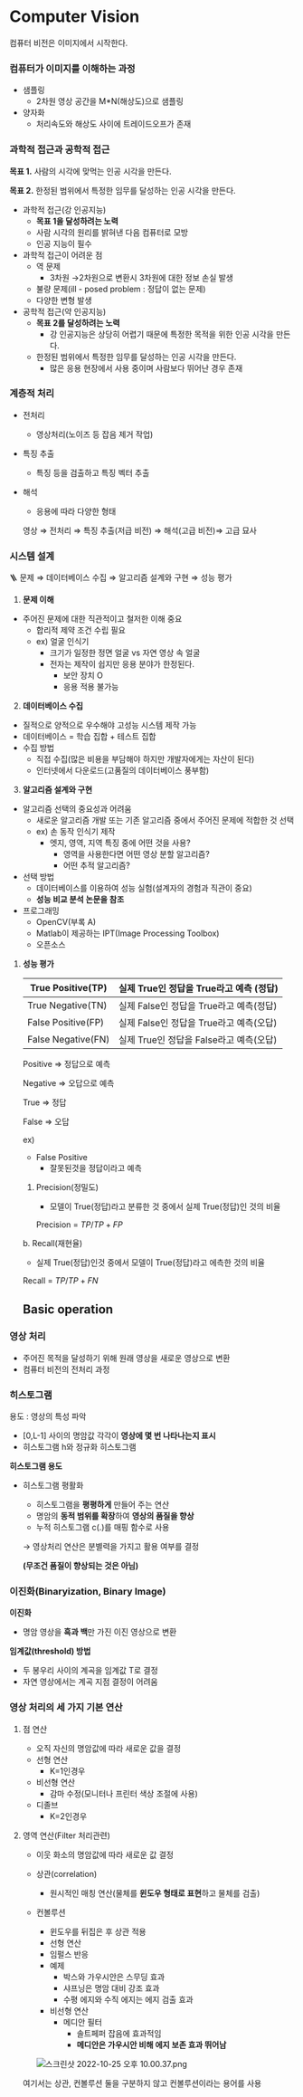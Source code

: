 # Computer Vision

컴퓨터 비전은 이미지에서 시작한다.

### **컴퓨터가 이미지를 이해하는 과정**

- 샘플링
    - 2차원 영상 공간을 M*N(해상도)으로 샘플링
- 양자화
    - 처리속도와 해상도 사이에 트레이드오프가 존재
    

### **과학적 접근과 공학적 접근**

**목표 1.** 사람의 시각에 맞먹는 인공 시각을 만든다.

**목표 2.** 한정된 범위에서 특정한 임무를 달성하는 인공 시각을 만든다.

- 과학적 접근(강 인공지능)
    - **목표 1을 달성하려는 노력**
    - 사람 시각의 원리를 밝혀낸 다음 컴퓨터로 모방
    - 인공 지능이 필수
- 과학적 접근이 어려운 점
    - 역 문제
        - 3차원 →2차원으로 변환시 3차원에 대한 정보 손실 발생
    - 불량 문제(ill - posed problem : 정답이 없는 문제)
    - 다양한 변형 발생
- 공학적 접근(약 인공지능)
    - **목표 2를 달성하려는 노력**
        - 강 인공지능은 상당히 어렵기 때문에 특정한 목적을 위한 인공 시각을 만든다.
    - 한정된 범위에서 특정한 임무를 달성하는 인공 시각을 만든다.
        - 많은 응용 현장에서 사용 중이며 사람보다 뛰어난 경우 존재

### 계층적 처리

- 전처리
    - 영상처리(노이즈 등 잡음 제거 작업)
- 특징 추출
    - 특징 등을 검출하고 특징 벡터 추출
- 해석
    - 응용에 따라 다양한 형태
    
    영상 ⇒ 전처리 ⇒ 특징 추출(저급 비전) ⇒ 해석(고급 비전)⇒ 고급 묘사

### 시스템 설계

<aside>
🪜 문제 ⇒ 데이터베이스 수집 ⇒ 알고리즘 설계와 구현 ⇒ 성능 평가

</aside>

1. **문제 이해**
- 주어진 문제에 대한 직관적이고 철저한 이해 중요
    - 합리적 제약 조건 수립 필요
    - ex) 얼굴 인식기
        - 크기가 일정한 정면 얼굴 vs 자연 영상 속 얼굴
        - 전자는 제작이 쉽지만 응용 분야가 한정된다.
            - 보안 장치 O
            - 응용 적용 불가능
2. **데이터베이스 수집**
- 질적으로 양적으로 우수해야 고성능 시스템 제작 가능
- 데이터베이스 = 학습 집합 + 테스트 집합
- 수집 방법
    - 직접 수집(많은 비용을 부담해야 하지만 개발자에게는 자산이 된다)
    - 인터넷에서 다운로드(고품질의 데이터베이스 풍부함)

3. **알고리즘 설계와 구현**

- 알고리즘 선택의 중요성과 어려움
    - 새로운 알고리즘 개발 또는 기존 알고리즘 중에서 주어진 문제에 적합한 것 선택
    - ex) 손 동작 인식기 제작
        - 엣지, 영역, 지역 특징 중에 어떤 것을 사용?
            - 영역을 사용한다면 어떤 영상 분할 알고리즘?
            - 어떤 추적 알고리즘?
- 선택 방법
    - 데이터베이스를 이용하여 성능 실험(설계자의 경험과 직관이 중요)
    - **성능 비교 분석 논문을 참조**
- 프로그래밍
    - OpenCV(부록 A)
    - Matlab이 제공하는 IPT(Image Processing Toolbox)
    - 오픈소스
1. **성능 평가**
    
    
    | True Positive(TP) | 실제 True인 정답을 True라고 예측 (정답) |
    | --- | --- |
    | True Negative(TN) | 실제 False인 정답을 True라고 예측(정답) |
    | False Positive(FP) | 실제 False인 정답을 True라고 예측(오답) |
    | False Negative(FN) | 실제 True인 정답을 False라고 예측(오답) |
    
    Positive ⇒ 정답으로 예측
    
    Negative ⇒ 오답으로 예측
    
    True ⇒ 정답
    
    False ⇒ 오답
    
    ex) 
    
    - False Positive
        - 잘못된것을 정답이라고 예측
    
    1. Precision(정밀도)
        - 모델이 True(정답)라고 분류한 것 중에서 실제 True(정답)인 것의 비율
        
        Precision = $TP / TP+FP$
        
    
    b.  Recall(재현율)
    
    - 실제 True(정답)인것 중에서 모델이 True(정답)라고 에측한 것의 비율
    
    Recall =  $TP/ TP + FN$

    ## Basic operation

### 영상 처리

- 주어진 목적을 달성하기 위해 원래 영상을 새로운 영상으로 변환
- 컴퓨터 비전의 전처리 과정

### 히스토그램

용도 : 영상의 특성 파악

- [0,L-1] 사이의 명암값 각각이 **영상에 몇 번 나타나는지 표시**
- 히스토그램 h와 정규화 히스토그램

**히스토그램 용도**

- 히스토그램 평활화
    - 히스토그램을 **평평하게** 만들어 주는 연산
    - 명암의 **동적 범위를 확장**하여 **영상의 품질을 향상**
    - 누적 히스토그램 c(.)를 매핑 함수로 사용
    
    → 영상처리 연산은 분별력을 가지고 활용 여부를 결정
    
    **(무조건 품질이 향상되는 것은 아님)**
    

### 이진화(Binaryization, Binary Image)

**이진화**

- 명암 영상을 **흑과 백**만 가진 이진 영상으로 변환

**임계값(threshold) 방법**

- 두 봉우리 사이의 계곡을 임계값 T로 결정
- 자연 영상에서는 계곡 지점 결정이 어려움

### 영상 처리의 세 가지 기본 연산

1. 점 연산
    - 오직 자신의 명암값에 따라 새로운 값을 결정
    - 선형 연산
        - K=1인경우
    - 비선형 연산
        - 감마 수정(모니터나 프린터 색상 조절에 사용)
    - 디졸브
        - K=2인경우
2. 영역 연산(Filter 처리관련)
    - 이웃 화소의 명암값에 따라 새로운 값 결정
    - 상관(correlation)
        - 원시적인 매칭 연산(물체를 **윈도우 형태로 표현**하고 물체를 검출)
    - 컨볼루션
        - 윈도우를 뒤집은 후 상관 적용
        - 선형 연산
        - 임펄스 반응
        - 예제
            - 박스와 가우시안은 스무딩 효과
            - 샤프닝은 명암 대비 강조 효과
            - 수평 에지와 수직 에지는 에지 검출 효과
        - 비선형 연산
            - 메디안 필터
                - 솔트페퍼 잡음에 효과적임
                - **메디안은 가우시안 비해 에지 보존 효과 뛰어남**
        
        ![스크린샷 2022-10-25 오후 10.00.37.png](https://s3-us-west-2.amazonaws.com/secure.notion-static.com/f32d3172-8dfc-4946-9f08-174a2d0fe943/%E1%84%89%E1%85%B3%E1%84%8F%E1%85%B3%E1%84%85%E1%85%B5%E1%86%AB%E1%84%89%E1%85%A3%E1%86%BA_2022-10-25_%E1%84%8B%E1%85%A9%E1%84%92%E1%85%AE_10.00.37.png)
        
    
    여기서는 상관, 컨볼루션 둘을 구분하지 않고 컨볼루션이라는 용어를 사용